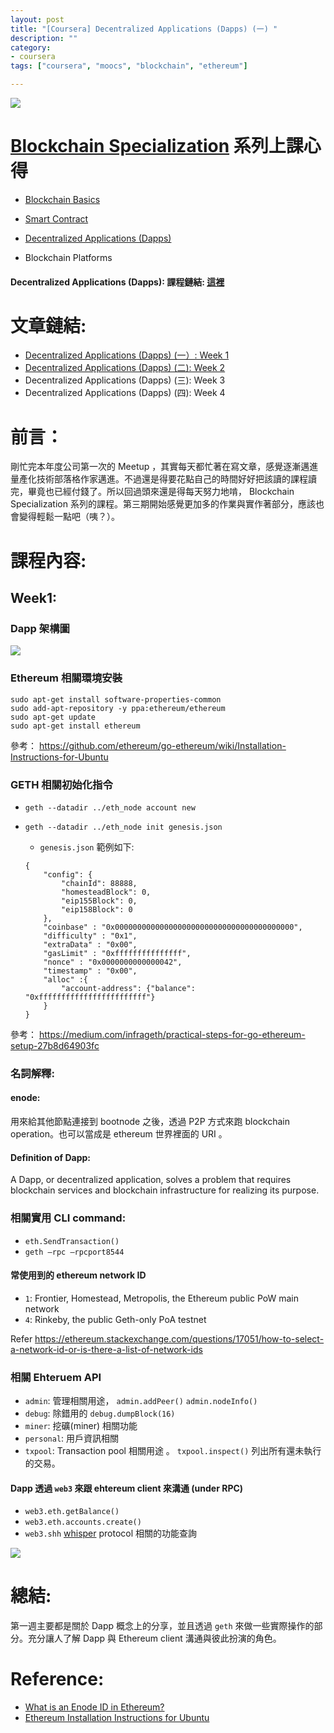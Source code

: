```yaml
---
layout: post
title: "[Coursera] Decentralized Applications (Dapps) (一) "
description: ""
category: 
- coursera
tags: ["coursera", "moocs", "blockchain", "ethereum"]

---
```


![](../images/2018/blockchain.png)



# [Blockchain Specialization](https://www.coursera.org/specializations/blockchain) 系列上課心得

- [Blockchain Basics](http://www.evanlin.com/moocs-bitcoin-basis/)

- [Smart Contract ](http://www.evanlin.com/moocs-smart-contract/)

- [Decentralized Applications (Dapps)](https://www.coursera.org/learn/decentralized-apps-on-blockchain)

- Blockchain Platforms

#### Decentralized Applications (Dapps): 課程鏈結:  [這裡](https://www.coursera.org/learn/decentralized-apps-on-blockchain/home/welcome)



# 文章鏈結:

- [Decentralized Applications (Dapps) (一）: Week 1](http://www.evanlin.com/moocs-smart-contract/)
- [Decentralized Applications (Dapps) (二): Week 2](http://www.evanlin.com/moocs-smart-contract2/)
- Decentralized Applications (Dapps) (三): Week 3
- Decentralized Applications (Dapps) (四): Week 4



# 前言：

剛忙完本年度公司第一次的 Meetup ，其實每天都忙著在寫文章，感覺逐漸邁進量產化技術部落格作家邁進。不過還是得要花點自己的時間好好把該讀的課程讀完，畢竟也已經付錢了。所以回過頭來還是得每天努力地啃， Blockchain Specialization 系列的課程。第三期開始感覺更加多的作業與實作著部分，應該也會變得輕鬆一點吧（咦？）。



# 課程內容:

## Week1:

### Dapp 架構圖

![](../images/2019/dapp_arch.png)

### Ethereum 相關環境安裝

```
sudo apt-get install software-properties-common
sudo add-apt-repository -y ppa:ethereum/ethereum
sudo apt-get update
sudo apt-get install ethereum
```

參考： <https://github.com/ethereum/go-ethereum/wiki/Installation-Instructions-for-Ubuntu>



### GETH 相關初始化指令

- `geth --datadir ../eth_node account new`

- `geth --datadir ../eth_node init genesis.json`

  - `genesis.json` 範例如下:

  ```
  {
      "config": {
          "chainId": 88888,
          "homesteadBlock": 0,
          "eip155Block": 0,
          "eip158Block": 0
      },
      "coinbase" : "0x0000000000000000000000000000000000000000",
      "difficulty" : "0x1",
      "extraData" : "0x00",
      "gasLimit" : "0xfffffffffffffff",
      "nonce" : "0x0000000000000042",
      "timestamp" : "0x00",
      "alloc" :{
          "account-address": {"balance": "0xffffffffffffffffffffffff"}
      }
  }
  ```

參考： <https://medium.com/infrageth/practical-steps-for-go-ethereum-setup-27b8d64903fc>

### 名詞解釋:

#### enode: 

用來給其他節點連接到 bootnode 之後，透過 P2P 方式來跑 blockchain operation。也可以當成是 ethereum 世界裡面的 URI 。

#### Definition of Dapp:

A Dapp, or decentralized application, solves a problem that requires blockchain services and blockchain infrastructure for realizing its purpose.

### 相關實用 CLI command:

- `eth.SendTransaction()`
- `geth —rpc —rpcport8544`

#### 常使用到的 ethereum network ID

- `1`: Frontier, Homestead, Metropolis, the Ethereum public PoW main network
- `4`: Rinkeby, the public Geth-only PoA testnet

Refer <https://ethereum.stackexchange.com/questions/17051/how-to-select-a-network-id-or-is-there-a-list-of-network-ids>

### 相關 Ehteruem API 

- `admin`: 管理相關用途， `admin.addPeer()` `admin.nodeInfo()`
- `debug`: 除錯用的 `debug.dumpBlock(16)`
- `miner`:  挖礦(miner) 相關功能
- `personal`: 用戶資訊相關
- `txpool`: Transaction pool 相關用途 。 `txpool.inspect()` 列出所有還未執行的交易。

#### Dapp 透過 `web3` 來跟 ehtereum client 來溝通 (under RPC)

- `web3.eth.getBalance()`
- `web3.eth.accounts.create()`
- `web3.shh` [whisper](https://github.com/ethereum/go-ethereum/wiki/Whisper-Overview) protocol 相關的功能查詢

![](../images/2019/dapp.png)

# 總結:

第一週主要都是關於 Dapp 概念上的分享，並且透過 `geth` 來做一些實際操作的部分。充分讓人了解 Dapp 與 Ethereum client 溝通與彼此扮演的角色。

# Reference:

-  [What is an Enode ID in Ethereum?](https://ethereum.stackexchange.com/questions/1177/what-is-an-enode-id-in-ethereum)
-  [Ethereum Installation Instructions for Ubuntu](https://github.com/ethereum/go-ethereum/wiki/Installation-Instructions-for-Ubuntu)
